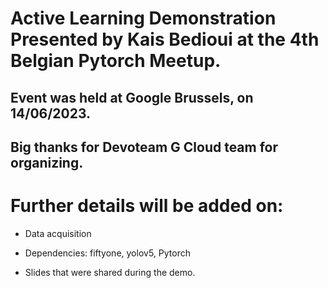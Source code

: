 # Active Learning Demonstration Presented by Kais Bedioui at the 4th Belgian Pytorch Meetup.

## Event was held at Google Brussels, on 14/06/2023.

## Big thanks for Devoteam G Cloud team for organizing.

# Further details will be added on:
- Data acquisition

- Dependencies: fiftyone, yolov5, Pytorch

- Slides that were shared during the demo.
